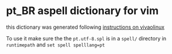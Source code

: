 pt_BR aspell dictionary for vim
===============================

this dictionary was generated following [instructions on vivaolinux][1]

[1]: http://www.vivaolinux.com.br/artigo/Corretor-Ortografico-no-Vim-Guia-definitivo

To use it make sure the the `pt.utf-8.spl` is in a `spell/` directory in `runtimepath` and `set spell spelllang=pt`
